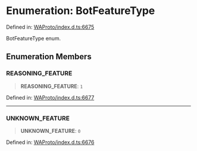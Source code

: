 # Enumeration: BotFeatureType

Defined in: [WAProto/index.d.ts:6675](https://github.com/Fokusdotid/bail/blob/546bbbb35e652e95f45982a71bee62b2c682e4eb/WAProto/index.d.ts#L6675)

BotFeatureType enum.

## Enumeration Members

### REASONING\_FEATURE

> **REASONING\_FEATURE**: `1`

Defined in: [WAProto/index.d.ts:6677](https://github.com/Fokusdotid/bail/blob/546bbbb35e652e95f45982a71bee62b2c682e4eb/WAProto/index.d.ts#L6677)

***

### UNKNOWN\_FEATURE

> **UNKNOWN\_FEATURE**: `0`

Defined in: [WAProto/index.d.ts:6676](https://github.com/Fokusdotid/bail/blob/546bbbb35e652e95f45982a71bee62b2c682e4eb/WAProto/index.d.ts#L6676)

